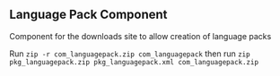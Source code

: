 ## Language Pack Component
Component for the downloads site to allow creation of language packs

Run `zip -r com_languagepack.zip com_languagepack` then run
`zip pkg_languagepack.zip pkg_languagepack.xml com_languagepack.zip`
